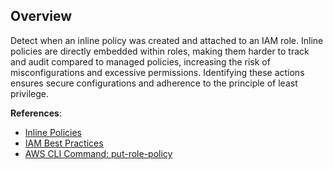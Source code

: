 ## Overview

Detect when an inline policy was created and attached to an IAM role. Inline policies are directly embedded within roles, making them harder to track and audit compared to managed policies, increasing the risk of misconfigurations and excessive permissions. Identifying these actions ensures secure configurations and adherence to the principle of least privilege.

**References**:
- [Inline Policies](https://docs.aws.amazon.com/IAM/latest/UserGuide/access_policies_managed-vs-inline.html)
- [IAM Best Practices](https://docs.aws.amazon.com/IAM/latest/UserGuide/best-practices.html)
- [AWS CLI Command: put-role-policy](https://awscli.amazonaws.com/v2/documentation/api/latest/reference/iam/put-role-policy.html)
